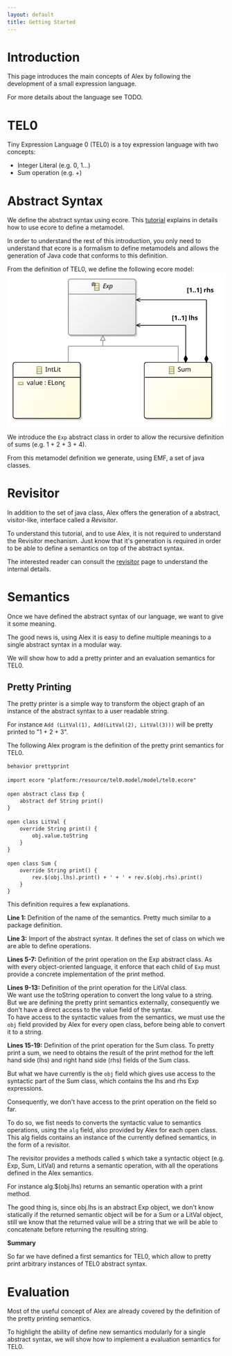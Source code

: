 ```yaml
---
layout: default
title: Getting Started
---
```


# Introduction

This page introduces the main concepts of Alex by following the development of a small expression language.

For more details about the language see TODO.

# TEL0

Tiny Expression Language 0 (TEL0) is a toy expression language with two concepts:

- Integer Literal (e.g. 0, 1...)
- Sum operation (e.g. +)

# Abstract Syntax

We define the abstract syntax using ecore.
This [tutorial](https://eclipsesource.com/blogs/tutorials/emf-tutorial/) explains in details how to use ecore to define a metamodel.

In order to understand the rest of this introduction, you only need to understand that ecore is a formalism to define metamodels and allows the generation of Java code that conforms to this definition.

From the definition of TEL0, we define the following ecore model:
![](./tel0.svg)

We introduce the `Exp` abstract class in order to allow the recursive definition of sums (e.g.  1 + 2 + 3 + 4).

From this metamodel definition we generate, using EMF, a set of java classes.

# Revisitor

In addition to the set of java class, Alex offers the generation of a abstract, visitor-like, interface called a *Revisitor*.

To understand this tutorial, and to use Alex, it is not required to understand the Revisitor mechanism.
Just know that it's generation is required in order to be able to define a semantics on top of the abstract syntax.

The interested reader can consult the [revisitor](./revisitor.md) page to understand the internal details.

# Semantics

Once we have defined the abstract syntax of our language, we want to give it some meaning.

The good news is, using Alex it is easy to define multiple meanings to a single abstract syntax in a modular way.

We will show how to add a pretty printer and an evaluation semantics for TEL0.

## Pretty Printing

The pretty printer is a simple way to transform the object graph of an instance of the abstract syntax to a user readable string.

For instance `Add (LitVal(1), Add(LitVal(2), LitVal(3)))` will be pretty printed to "1 + 2 + 3".

The following Alex program is the definition of the pretty print semantics for TEL0.

```alex
behavior prettyprint

import ecore "platform:/resource/tel0.model/model/tel0.ecore"

open abstract class Exp {
	abstract def String print()
}

open class LitVal {
	override String print() {
		obj.value.toString
	}
}

open class Sum {
	override String print() {
		rev.$(obj.lhs).print() + ' + ' + rev.$(obj.rhs).print()
	}
}
```

This definition requires a few explanations.

**Line 1:** Definition of the name of the semantics.
Pretty much similar to a package definition.

**Line 3:** Import of the abstract syntax.
It defines the set of class on which we are able to define operations.

**Lines 5-7:** Definition of the print operation on the Exp abstract class.
As with every object-oriented language, it enforce that each child of `Exp` must provide a concrete implementation of the print method.

**Lines 9-13:** Definition of the print operation for the LitVal class.  
We want use the toString operation to convert the long value to a string.  
But we are defining the pretty print semantics externally, consequently we don't have a direct access to the value field of the syntax.  
To have access to the syntactic values from the semantics, we must use the `obj` field provided by Alex for every open class, before being able to convert it to a string.

**Lines 15-19:** Definition of the print operation for the Sum class.
To pretty print a sum, we need to obtains the result of the print method for the left hand side (lhs) and right hand side (rhs) fields of the Sum class.

But what we have currently is the `obj` field which gives use access to the syntactic part of the Sum class, which contains the lhs and rhs Exp expressions.

Consequently, we don't have access to the print operation on the field so far.

To do so, we fist needs to converts the syntactic value to semantics operations, using the `alg` field, also provided by Alex for each open class.
This alg fields contains an instance of the currently defined semantics, in the form of a revisitor.

The revisitor provides a methods called `$` which take a syntactic object (e.g. Exp, Sum, LitVal) and returns a semantic operation, with all the operations defined in the Alex semantics.

For instance alg.$(obj.lhs) returns an semantic operation with a print method.

The good thing is, since obj.lhs is an abstract Exp object, we don't know statically if the returned semantic object will be for a Sum or a LitVal object, still we know that the returned value will be a string that we will be able to concatenate before returning the resulting string.

**Summary**

So far we have defined a first semantics for TEL0, which allow to pretty print arbitrary instances of TEL0 abstract syntax.

# Evaluation

Most of the useful concept of Alex are already covered by the definition of the pretty printing semantics.

To highlight the ability of define new semantics modularly for a single abstract syntax, we will show how to implement a evaluation semantics for TEL0.
